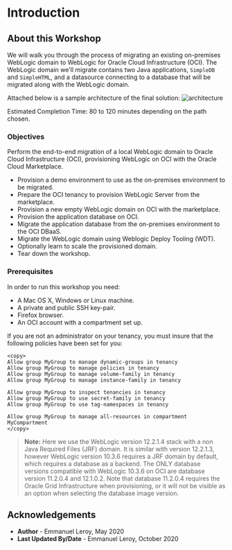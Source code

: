 # Introduction

## About this Workshop

We will walk you through the process of migrating an existing on-premises WebLogic domain to WebLogic for Oracle Cloud Infrastructure (OCI). The WebLogic domain we'll migrate contains two Java applications, `SimpleDB` and `SimpleHTML`, and a datasource connecting to a database that will be migrated along with the WebLogic domain.

Attached below is a sample architecture of the final solution:
![architecture](./images/Architecture.png " ")

Estimated Completion Time: 80 to 120 minutes depending on the path chosen.

### Objectives

Perform the end-to-end migration of a local WebLogic domain to Oracle Cloud Infrastructure (OCI), provisioning WebLogic on OCI with the Oracle Cloud Marketplace.

- Provision a demo environment to use as the on-premises environment to be migrated.
- Prepare the OCI tenancy to provision WebLogic Server from the marketplace.
- Provision a new empty WebLogic domain on OCI with the marketplace.
- Provision the application database on OCI.
- Migrate the application database from the on-premises environment to the OCI DBaaS.
- Migrate the WebLogic domain using Weblogic Deploy Tooling (WDT).
- Optionally learn to scale the provisioned domain.
- Tear down the workshop.

### Prerequisites

In order to run this workshop you need:

* A Mac OS X, Windows or Linux machine.
* A private and public SSH key-pair.
* Firefox browser.
* An OCI account with a compartment set up.

If you are not an administrator on your tenancy, you must insure that the following policies have been set for you:

```
<copy>
Allow group MyGroup to manage dynamic-groups in tenancy
Allow group MyGroup to manage policies in tenancy
Allow group MyGroup to manage volume-family in tenancy
Allow group MyGroup to manage instance-family in tenancy

Allow group MyGroup to inspect tenancies in tenancy
Allow group MyGroup to use secret-family in tenancy
Allow group MyGroup to use tag-namespaces in tenancy

Allow group MyGroup to manage all-resources in compartment MyCompartment
</copy>
```


> **Note:** Here we use the WebLogic version 12.2.1.4 stack with a non Java Required Files (JRF) domain. It is similar with version 12.2.1.3, however WebLogic version 10.3.6 requires a JRF domain by default, which requires a database as a backend. The ONLY database versions compatible with WebLogic 10.3.6 on OCI are database version 11.2.0.4 and 12.1.0.2. Note that database 11.2.0.4 requires the Oracle Grid Infrastructure when provisioning, or it will not be visible as an option when selecting the database image version.

## Acknowledgements

 - **Author** - Emmanuel Leroy, May 2020
 - **Last Updated By/Date** - Emmanuel Leroy, October 2020
